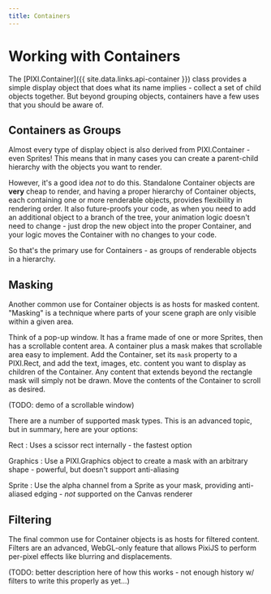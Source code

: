 ```yaml
---
title: Containers
---
```

# Working with Containers

The [PIXI.Container]({{ site.data.links.api-container }}) class provides a simple display object that does what its name implies - collect a set of child objects together.  But beyond grouping objects, containers have a few uses that you should be aware of.

## Containers as Groups

Almost every type of display object is also derived from PIXI.Container - even Sprites!  This means that in many cases you can create a parent-child hierarchy with the objects you want to render.  

However, it's a good idea _not_ to do this.  Standalone Container objects are **very** cheap to render, and having a proper hierarchy of Container objects, each containing one or more renderable objects, provides flexibility in rendering order.  It also future-proofs your code, as when you need to add an additional object to a branch of the tree, your animation logic doesn't need to change - just drop the new object into the proper Container, and your logic moves the Container with no changes to your code.

So that's the primary use for Containers - as groups of renderable objects in a hierarchy.

## Masking

Another common use for Container objects is as hosts for masked content.  "Masking" is a technique where parts of your scene graph are only visible within a given area.

Think of a pop-up window.  It has a frame made of one or more Sprites, then has a scrollable content area.  A container plus a mask makes that scrollable area easy to implement.  Add the Container, set its `mask` property to a PIXI.Rect, and add the text, images, etc. content you want to display as children of the Container.  Any content that extends beyond the rectangle mask will simply not be drawn.  Move the contents of the Container to scroll as desired.

(TODO: demo of a scrollable window)

There are a number of supported mask types.  This is an advanced topic, but in summary, here are your options:

Rect
: Uses a scissor rect internally - the fastest option

Graphics
: Use a PIXI.Graphics object to create a mask with an arbitrary shape - powerful, but doesn't support anti-aliasing

Sprite
: Use the alpha channel from a Sprite as your mask, providing anti-aliased edging - _not_ supported on the Canvas renderer

## Filtering

The final common use for Container objects is as hosts for filtered content.  Filters are an advanced, WebGL-only feature that allows PixiJS to perform per-pixel effects like blurring and displacements.

(TODO: better description here of how this works - not enough history w/ filters to write this properly as yet...)

